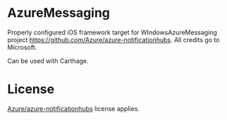 # AzureMessaging

Properly configured iOS framework target for WIndowsAzureMessaging project https://github.com/Azure/azure-notificationhubs.
All credits go to Microsoft.

Can be used with Carthage.

# License
[Azure/azure-notificationhubs](https://github.com/Azure/azure-notificationhubs) license applies.
